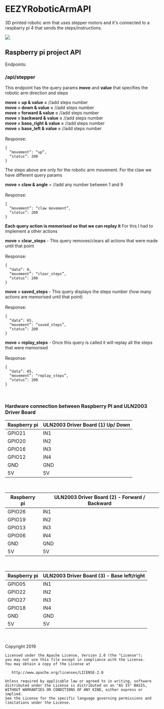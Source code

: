 # EEZYRoboticArmAPI

3D printed robotic arm that uses stepper motors and it's connected to a raspbarry pi 4 that sends the steps/instructions.

[![](http://img.youtube.com/vi/6QX1YFKg4C8/0.jpg)](http://www.youtube.com/watch?v=6QX1YFKg4C8 "Robotic Arm")

## Raspberry pi project API

Endpoints:

### /api/stepper

This endpoint has the query params **move** and **value** that specifies the robotic arm direction and steps

**move = up & value =** //add steps number </br>
**move = down & value =** //add steps number </br>
**move = forward & value =** //add steps number </br>
**move = backward & value =** //add steps number </br>
**move = base_right & value =** //add steps number </br>
**move = base_left & value =** //add steps number </br></br>
Response:
```
{
  “movement”: “up”,
  “status”: 200
}
```

The steps above are only for the robotic arm movement.
For the claw we have different query params

**move = claw & angle** = //add any number between 1 and 9 
</br></br>
Response:
```
{
  “movement”: “claw movement”,
  “status”: 200
}
```

**Each query action is memorised so that we can replay it**
For this I had to implement a other actions

**move = clear_steps** - This query removes/clears all actions that were made until that point
</br></br>
Response:
```
{
  “data”: 0,
  “movement”: “clear_steps”,
  “status”: 200
}
```
**move = saved_steps** - This query displays the steps number (how many actions are memorised until that point)
</br></br>
Response:
```
{
  “data”: 65,
  “movement”: “saved_steps”,
  “status”: 200
}
```
**move = replay_steps** - Once this query is called it will replay all the steps that were memorised
</br></br>
Response:
```
{
  “data”: 65,
  “movement”: “replay_steps”,
  “status”: 200
}
```
</br>

### Hardware connection between Raspberry PI and ULN2003 Driver Board

Raspberry pi | ULN2003 Driver Board (1) Up/ Down
------------ | -------------
GPIO21 | IN1
GPIO20 | IN2
GPIO16 | IN3
GPIO12 | IN4
GND | GND
5V | 5V

</br>

Raspberry pi | ULN2003 Driver Board (2) - Forward / Backward
------------ | -------------
GPIO26 | IN1
GPIO19 | IN2
GPIO13 | IN3
GPIO06 | IN4
GND | GND
5V | 5V

</br>

Raspberry pi | ULN2003 Driver Board (3) - Base left/right
------------ | -------------
GPIO05 | IN1
GPIO22 | IN2
GPIO27 | IN3
GPIO18 | IN4
GND | GND
5V | 5V

</br></br>
    Copyright 2019

    Licensed under the Apache License, Version 2.0 (the "License");
    you may not use this file except in compliance with the License.
    You may obtain a copy of the License at

       http://www.apache.org/licenses/LICENSE-2.0

    Unless required by applicable law or agreed to in writing, software
    distributed under the License is distributed on an "AS IS" BASIS,
    WITHOUT WARRANTIES OR CONDITIONS OF ANY KIND, either express or implied.
    See the License for the specific language governing permissions and
    limitations under the License.

